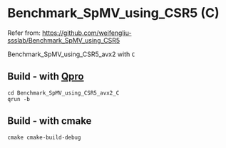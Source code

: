 # Benchmark_SpMV_using_CSR5 (C)

Refer from: https://github.com/weifengliu-ssslab/Benchmark_SpMV_using_CSR5

Benchmark_SpMV_using_CSR5_avx2 with `C`

## Build - with [Qpro](https://github.com/Rhythmicc/QuickProject)

```shell
cd Benchmark_SpMV_using_CSR5_avx2_C
qrun -b
```

## Build - with cmake

```
cmake cmake-build-debug
```